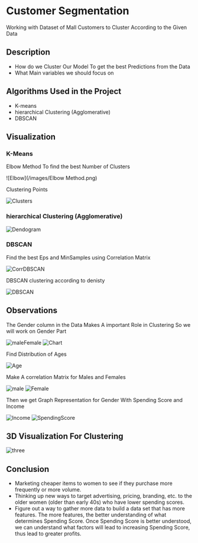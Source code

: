 # Customer Segmentation

Working with Dataset of Mall Customers to Cluster According
to the Given Data

## Description

* How do we Cluster Our Model To get the best Predictions from the Data
* What Main variables we should focus on

## Algorithms Used in the Project

* K-means
* hierarchical Clustering (Agglomerative)
* DBSCAN

## Visualization

### K-Means

Elbow Method To find the best Number of Clusters

![Elbow](/images/Elbow Method.png)

Clustering Points

![Clusters](/images/Clustering.png)

### hierarchical Clustering (Agglomerative)

![Dendogram](/images/Dendogram.png)

### DBSCAN

Find the best Eps and MinSamples using Correlation Matrix

![CorrDBSCAN](/images/DBSCANCorrelation.png)

DBSCAN clustering according to denisty

![DBSCAN](/images/DBSCAN.png)

## Observations

The Gender column in the Data Makes A important Role in Clustering
So we will work on Gender Part

![maleFemale](/images/maleAndFemale.png) ![Chart](/images/DiagramMaleFemale.png)

Find Distribution of Ages

![Age](/images/ages.png)

Make A correlation Matrix for Males and Females

![male](/images/CorrelationMales.png) ![Female](/images/CorrelationFemales.png)

Then we get Graph Representation for Gender With Spending Score and Income

![Income](/images/AgeToIncome.png) ![SpendingScore](/images/AgeToSpending.png)

## 3D Visualization For Clustering

![three](/images/ThreeD.png)

## Conclusion

* Marketing cheaper items to women to see if they purchase more frequently or more volume.
* Thinking up new ways to target advertising, pricing, branding, etc. to the older women (older than early 40s) who have lower spending scores.
* Figure out a way to gather more data to build a data set that has more features. The more features, the better understanding of what determines Spending Score. Once Spending Score is better understood, we can understand what factors will lead to increasing Spending Score, thus lead to greater profits.